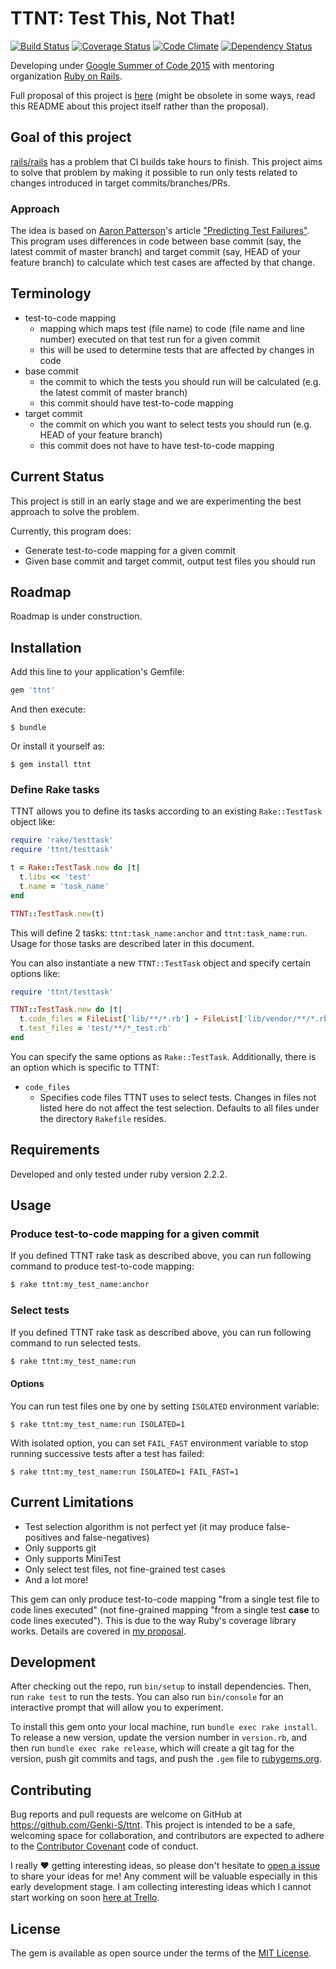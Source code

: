 # TTNT: Test This, Not That!

[![Build Status](https://travis-ci.org/Genki-S/ttnt.svg?branch=master)](https://travis-ci.org/Genki-S/ttnt)
[![Coverage Status](https://coveralls.io/repos/Genki-S/ttnt/badge.svg?branch=master)](https://coveralls.io/r/Genki-S/ttnt?branch=master)
[![Code Climate](https://codeclimate.com/github/Genki-S/ttnt/badges/gpa.svg)](https://codeclimate.com/github/Genki-S/ttnt)
[![Dependency Status](https://gemnasium.com/Genki-S/ttnt.svg)](https://gemnasium.com/Genki-S/ttnt)

Developing under [Google Summer of Code 2015](http://www.google-melange.com/gsoc/homepage/google/gsoc2015) with mentoring organization [Ruby on Rails](http://rubyonrails.org/).

Full proposal of this project is [here](https://github.com/Genki-S/gsoc2015/blob/master/proposal.md) (might be obsolete in some ways, read this README about this project itself rather than the proposal).

## Goal of this project

[rails/rails](https://github.com/rails/rails) has a problem that CI builds take hours to finish. This project aims to solve that problem by making it possible to run only tests related to changes introduced in target commits/branches/PRs.

### Approach

The idea is based on [Aaron Patterson](https://twitter.com/tenderlove)'s article ["Predicting Test Failures"](http://tenderlovemaking.com/2015/02/13/predicting-test-failues.html). This program uses differences in code between base commit (say, the latest commit of master branch) and target commit (say, HEAD of your feature branch) to calculate which test cases are affected by that change.

## Terminology

- test-to-code mapping
    - mapping which maps test (file name) to code (file name and line number) executed on that test run for a given commit
    - this will be used to determine tests that are affected by changes in code
- base commit
    - the commit to which the tests you should run will be calculated (e.g. the latest commit of master branch)
    - this commit should have test-to-code mapping
- target commit
    - the commit on which you want to select tests you should run (e.g. HEAD of your feature branch)
    - this commit does not have to have test-to-code mapping

## Current Status

This project is still in an early stage and we are experimenting the best approach to solve the problem.

Currently, this program does:

- Generate test-to-code mapping for a given commit
- Given base commit and target commit, output test files you should run

## Roadmap

Roadmap is under construction.

## Installation

Add this line to your application's Gemfile:

```ruby
gem 'ttnt'
```

And then execute:

    $ bundle

Or install it yourself as:

    $ gem install ttnt

### Define Rake tasks

TTNT allows you to define its tasks according to an existing `Rake::TestTask` object like:

```ruby
require 'rake/testtask'
require 'ttnt/testtask'

t = Rake::TestTask.new do |t|
  t.libs << 'test'
  t.name = 'task_name'
end

TTNT::TestTask.new(t)
```

This will define 2 tasks: `ttnt:task_name:anchor` and `ttnt:task_name:run`. Usage for those tasks are described later in this document.

You can also instantiate a new `TTNT::TestTask` object and specify certain options like:

```ruby
require 'ttnt/testtask'

TTNT::TestTask.new do |t|
  t.code_files = FileList['lib/**/*.rb'] - FileList['lib/vendor/**/*.rb']
  t.test_files = 'test/**/*_test.rb'
end
```

You can specify the same options as `Rake::TestTask`.
Additionally, there is an option which is specific to TTNT:

- `code_files`
  - Specifies code files TTNT uses to select tests. Changes in files not listed here do not affect the test selection. Defaults to all files under the directory `Rakefile` resides.

## Requirements

Developed and only tested under ruby version 2.2.2.

## Usage

### Produce test-to-code mapping for a given commit

If you defined TTNT rake task as described above, you can run following command to produce test-to-code mapping:

```sh
$ rake ttnt:my_test_name:anchor
```

### Select tests

If you defined TTNT rake task as described above, you can run following command to run selected tests.

```sh
$ rake ttnt:my_test_name:run
```

#### Options

You can run test files one by one by setting `ISOLATED` environment variable:

```
$ rake ttnt:my_test_name:run ISOLATED=1
```

With isolated option, you can set `FAIL_FAST` environment variable to stop running successive tests after a test has failed:

```
$ rake ttnt:my_test_name:run ISOLATED=1 FAIL_FAST=1
```

## Current Limitations

- Test selection algorithm is not perfect yet (it may produce false-positives and false-negatives)
- Only supports git
- Only supports MiniTest
- Only select test files, not fine-grained test cases
- And a lot more!

This gem can only produce test-to-code mapping "from a single test file to code lines executed"
(not fine-grained mapping "from a single test **case** to code lines executed").
This is due to the way Ruby's coverage library works. Details are covered in [my proposal](https://github.com/Genki-S/gsoc2015/blob/master/proposal.md#2-run-each-test-case-from-scratch-requiring-all-files-for-every-run).

## Development

After checking out the repo, run `bin/setup` to install dependencies. Then, run `rake test` to run the tests. You can also run `bin/console` for an interactive prompt that will allow you to experiment.

To install this gem onto your local machine, run `bundle exec rake install`. To release a new version, update the version number in `version.rb`, and then run `bundle exec rake release`, which will create a git tag for the version, push git commits and tags, and push the `.gem` file to [rubygems.org](https://rubygems.org).

## Contributing

Bug reports and pull requests are welcome on GitHub at https://github.com/Genki-S/ttnt. This project is intended to be a safe, welcoming space for collaboration, and contributors are expected to adhere to the [Contributor Covenant](http://www.contributor-covenant.org) code of conduct.

I really :heart: getting interesting ideas, so please don't hesitate to [open a issue](https://github.com/Genki-S/ttnt/issues/new) to share your ideas for me! Any comment will be valuable especially in this early development stage. I am collecting interesting ideas which I cannot start working on soon [here at Trello](https://trello.com/b/z232DXnq/ttnt).

## License

The gem is available as open source under the terms of the [MIT License](http://opensource.org/licenses/MIT).

